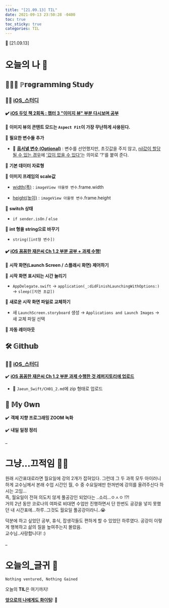 ```yaml
---
title: "[21.09.13] TIL"
date: 2021-09-13 23:50:28 -0400
toc: true
toc_sticky: true
categories: TIL
---
```



📝 [21.09.13]

# 오늘의 나 💭

## 👩🏻‍💻 ℙ𝕣𝕠𝕘𝕣𝕒𝕞𝕞𝕚𝕟𝕘 𝕊𝕥𝕦𝕕𝕪   

### ☝🏻 <u>iOS_스터디</u>

#### ✔️ **<u>iOS 두잇 책 2회독 : 챕터 3 "이미지 뷰" 부분 다시보며 공부</u>**     

📌 **이미지 뷰의 콘텐트 모드는 `Aspect Fit`이 가장 무난하게 사용된다.**      

📌 **필요한 변수들 추가**     

- 🔮 **<u>옵서녈 변수 (Optional)</u>** : 변수를 선언했지만, 초깃값을 주지 않고, <u>nil값이 할당될 수 있는 경우</u>에 <u>'값이 없을 수 있다'</u>는 의미로 '?'를 붙여 준다.     

📌 **기본 데이터 자료형**     

📌 **이미지 프레임의 scale값**     

- <u>width(폭)</u> : `imageView 아울렛 변수`.frame.width   

- <u>height(높이)</u> : `imageView 아울렛 변수`.frame.height   

📌 **switch 상태**     

- `if sender.isOn` / `else`

📌 **int 형을 string으로 바꾸기**      

- `string([int형 변수])`


#### ✔️ **<u>iOS 꼼꼼한 재은씨 Ch 1.2 부분 공부 + 과제 수행!</u>**     

📌 **시작 화면(Launch Screen / 스플래시 화면) 제어하기**    

📌 **시작 화면 표시되는 시간 늘리기**    

- `AppDelegate.swift` → `application(_:didFinishLaunchingWithOptions:)` → `sleep([지연 초값])`

📌 **새로운 시작 화면 파일로 교체하기**     

-  새 `LaunchScreen.storyboard` 생성 → `Applications and Launch Images` → 새 교체 파일 선택     

📌 **자동 레이아웃**     

## 🛠️ 𝔾𝕚𝕥𝕙𝕦𝕓 

### ☝🏻 <u>iOS_스터디</u>

✔️ **<u>iOS 꼼꼼한 재은씨 Ch 1.2 부분 과제 수행한 것 레퍼지토리에 업로드</u>**  

- 📁 `Jaeun_Swift/CH01_2.md`에 zip 형태로 업로드
   

## 🌝 𝕄𝕪 𝕆𝕨𝕟    

✔️ **객체 지향 프로그래밍 ZOOM 녹화**          

✔️ **내일 일정 정리**       

_
  
# 그냥...끄적임 ✍🏻

원래 시간표대로라면 월요일에 강의 2개가 잡혀있다. 그런데 그 두 과목 모두 아이러니하게 교수님께서 본래 수업 시간인 월, 수 중 수요일에만 한꺼번에 강의를 올려주신다 하시는 고임...     
즉, 월요일이 전혀 의도치 않게 풀공강인 되었다는 ..소리...ㅇㅅㅇ  !?!     
거의 2년 동안 코로나의 여파로 비대면 수업만 진행하면서 단 한번도 공강을 넣지 못했던 내 시간표에...하루..그것도 월요일 풀공강이라니..😭       

덕분에 하고 싶었던 공부, 휴식, 잡생각들도 편하게 할 수 있었던 하루였다.
공강이 이렇게 행복하고 삶의 질을 높여주는지 몰랐음.       
교수님..사랑합니다! :)      


_

# 오늘의_글귀 📄

	Nothing ventured, Nothing Gained


<div class="notice--primary" markdown="1">
오늘의 <strong>TIL</strong>은 여기까지!     
      
<strong><u>앞으로의 나에게도 화이팅</u></strong>! 🌸 
</div>
